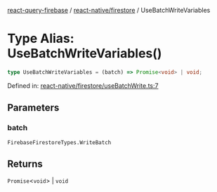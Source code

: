 [react-query-firebase](../../../modules.md) / [react-native/firestore](../index.md) / UseBatchWriteVariables

# Type Alias: UseBatchWriteVariables()

```ts
type UseBatchWriteVariables = (batch) => Promise<void> | void;
```

Defined in: [react-native/firestore/useBatchWrite.ts:7](https://github.com/vpishuk/react-query-firebase/blob/43c0734068a570cd646254bb366ccd8007f7dfed/react-native/firestore/useBatchWrite.ts#L7)

## Parameters

### batch

`FirebaseFirestoreTypes.WriteBatch`

## Returns

`Promise`\<`void`\> \| `void`
